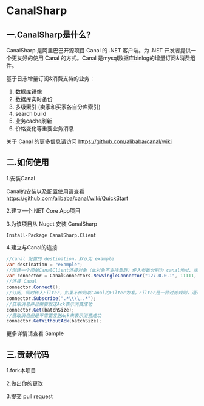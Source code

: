 
# CanalSharp

## 一.CanalSharp是什么?

CanalSharp 是阿里巴巴开源项目 Canal 的 .NET 客户端。为 .NET 开发者提供一个更友好的使用 Canal 的方式。Canal 是mysql数据库binlog的增量订阅&消费组件。

基于日志增量订阅&消费支持的业务：

1. 数据库镜像
2. 数据库实时备份
3. 多级索引 (卖家和买家各自分库索引)
4. search build
5. 业务cache刷新
6. 价格变化等重要业务消息

关于 Canal 的更多信息请访问 https://github.com/alibaba/canal/wiki

## 二.如何使用

1.安装Canal

Canal的安装以及配置使用请查看 https://github.com/alibaba/canal/wiki/QuickStart

2.建立一个.NET Core App项目

3.为该项目从 Nuget 安装 CanalSharp

````shell
Install-Package CanalSharp.Client
````

4.建立与Canal的连接

````csharp
//canal 配置的 destination，默认为 example
var destination = "example";
//创建一个简单CanalClient连接对象（此对象不支持集群）传入参数分别为 canal地址、端口、destination、用户名、密码
var connector = CanalConnectors.NewSingleConnector("127.0.0.1", 11111, destination, "", "");
//连接 Canal
connector.Connect();
//订阅，同时传入Filter，如果不传则以Canal的Filter为准。Filter是一种过滤规则，通过该规则的表数据变更才会传递过来
connector.Subscribe(".*\\\\..*");
//获取消息并且需要发送Ack表示消费成功
connector.Get(batchSize);
//获取消息但是不需要发送Ack来表示消费成功
connector.GetWithoutAck(batchSize);
````

更多详情请查看 Sample

## 三.贡献代码

1.fork本项目

2.做出你的更改

3.提交 pull request